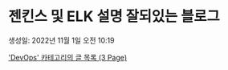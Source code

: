 # 젠킨스 및 ELK 설명 잘되있는 블로그

생성일: 2022년 11월 1일 오전 10:19

['DevOps' 카테고리의 글 목록 (3 Page)](https://hello-startup.tistory.com/category/DevOps?page=3)